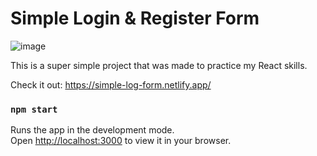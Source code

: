 # Simple Login & Register Form

![image](https://user-images.githubusercontent.com/62527045/194708838-68472254-272a-4df6-ad0a-6309e5869032.png)

This is a super simple project that was made to practice my React skills.

Check it out: https://simple-log-form.netlify.app/

### `npm start`

Runs the app in the development mode.\
Open [http://localhost:3000](http://localhost:3000) to view it in your browser.
